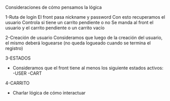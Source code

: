 Consideraciones de cómo pensamos la lógica

1-Ruta de login
 El front pasa nickname y password
 Con esto recuperamos el usuario
 Controla si tiene un carrito pendiente o no
 Se manda al front el usuario y el carrito pendiente o un carrito vacío

2-Creación de usuario
 Consideramos que luego de la creación del usuario, el mismo deberá loguearse (no queda logueado cuando se termina el registro)

3-ESTADOS
 - Consideramos que el front tiene al menos los siguiente estados activos:
    -USER
    -CART

4-CARRITO
 - Charlar lógica de cómo interactuar